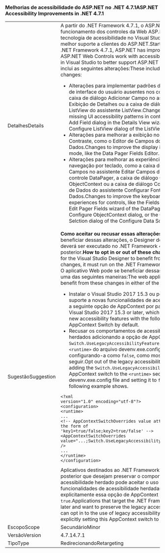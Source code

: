 ### <a name="aspnet-accessibility-improvements-in-net-471"></a><span data-ttu-id="d292b-101">Melhorias de acessibilidade do ASP.NET no .NET 4.7.1</span><span class="sxs-lookup"><span data-stu-id="d292b-101">ASP.NET Accessibility Improvements in .NET 4.7.1</span></span>

|   |   |
|---|---|
|<span data-ttu-id="d292b-102">Detalhes</span><span class="sxs-lookup"><span data-stu-id="d292b-102">Details</span></span>|<span data-ttu-id="d292b-103">A partir do .NET Framework 4.7.1, o ASP.NET melhorou o funcionamento dos controles da Web ASP.NET com a tecnologia de acessibilidade no Visual Studio para dar melhor suporte a clientes do ASP.NET.</span><span class="sxs-lookup"><span data-stu-id="d292b-103">Starting with the .NET Framework 4.7.1, ASP.NET has improved how ASP.NET Web Controls work with accessibility technology in Visual Studio to better support ASP.NET customers.</span></span>  <span data-ttu-id="d292b-104">Isso inclui as seguintes alterações:</span><span class="sxs-lookup"><span data-stu-id="d292b-104">These include the following changes:</span></span><ul><li><span data-ttu-id="d292b-105">Alterações para implementar padrões de acessibilidade de interface do usuário ausentes nos controles, como a caixa de diálogo Adicionar Campo no assistente de Exibição de Detalhes ou a caixa de diálogo Configurar ListView do assistente ListView.</span><span class="sxs-lookup"><span data-stu-id="d292b-105">Changes to implement missing UI accessibility patterns in controls, like the Add Field dialog in the Details View wizard, or the Configure ListView dialog of the ListView wizard.</span></span></li><li><span data-ttu-id="d292b-106">Alterações para melhorar a exibição no modo de Alto Contraste, como o Editor de Campos do Pager de Dados.</span><span class="sxs-lookup"><span data-stu-id="d292b-106">Changes to improve the display in High Contrast mode, like the Data Pager Fields Editor.</span></span></li><li><span data-ttu-id="d292b-107">Alterações para melhorar as experiências de navegação por teclado, como a caixa de diálogo Campos no assistente Editar Campos do Pager do controle DataPager, a caixa de diálogo Configurar ObjectContext ou a caixa de diálogo Configurar Seleção de Dados do assistente Configurar Fonte de Dados.</span><span class="sxs-lookup"><span data-stu-id="d292b-107">Changes to improve the keyboard navigation experiences for controls, like the Fields dialog in the Edit Pager Fields wizard of the DataPager control, the Configure ObjectContext dialog, or the Configure Data Selction dialog of the Configure Data Source wizard.</span></span></li></ul>|
|<span data-ttu-id="d292b-108">Sugestão</span><span class="sxs-lookup"><span data-stu-id="d292b-108">Suggestion</span></span>|<span data-ttu-id="d292b-109"><strong>Como aceitar ou recusar essas alterações</strong>Para se beneficiar dessas alterações, o Designer do Visual Studio deverá ser executado no .NET Framework 4.7.1 ou posterior.</span><span class="sxs-lookup"><span data-stu-id="d292b-109"><strong>How to opt in or out of these changes</strong>In order for the Visual Studio Designer to benefit from these changes, it must run on the .NET Framework 4.7.1 or later.</span></span> <span data-ttu-id="d292b-110">O aplicativo Web pode se beneficiar dessas alterações de uma das seguintes maneiras:</span><span class="sxs-lookup"><span data-stu-id="d292b-110">The web application can benefit from these changes in either of the following ways:</span></span><ul><li><span data-ttu-id="d292b-111">Instalar o Visual Studio 2017 15.3 ou posterior, que dá suporte a novas funcionalidades de acessibilidade com a seguinte opção de AppContext por padrão.</span><span class="sxs-lookup"><span data-stu-id="d292b-111">Install Visual Studio 2017 15.3 or later, which supports the new accessibility features with the following AppContext Switch by default.</span></span></li><li><span data-ttu-id="d292b-112">Recusar os comportamentos de acessibilidade herdados adicionando a opção de AppContext <code>Switch.UseLegacyAccessibilityFeatures</code> à seção <code>&lt;runtime&gt;</code> do arquivo devenv.exe.config e configurando-a como <code>false</code>, como mostra o exemplo a seguir.</span><span class="sxs-lookup"><span data-stu-id="d292b-112">Opt out of the legacy accessibility behaviors by adding the <code>Switch.UseLegacyAccessibilityFeatures</code> AppContext switch to the <code>&lt;runtime&gt;</code> section in the devenv.exe.config file and setting it to <code>false</code>, as the following example shows.</span></span></li></ul><pre><code class="language-xml">&lt;?xml version=&quot;1.0&quot; encoding=&quot;utf-8&quot;?&gt;&#13;&#10;&lt;configuration&gt;&#13;&#10;&lt;runtime&gt;&#13;&#10;...&#13;&#10;&lt;!-- AppContextSwitchOverrides value attribute is in the form of &#39;key1=true/false;key2=true/false&#39;  --&gt;&#13;&#10;&lt;AppContextSwitchOverrides value=&quot;...;Switch.UseLegacyAccessibilityFeatures=false&quot; /&gt;&#13;&#10;...&#13;&#10;&lt;/runtime&gt;&#13;&#10;&lt;/configuration&gt;&#13;&#10;</code></pre><span data-ttu-id="d292b-113">Aplicativos destinados ao .NET Framework 4.7.1 ou posterior que desejam preservar o comportamento de acessibilidade herdado pode aceitar o uso das funcionalidades de acessibilidade herdadas definindo explicitamente essa opção de AppContext como <code>true</code>.</span><span class="sxs-lookup"><span data-stu-id="d292b-113">Applications that target the .NET Framework 4.7.1 or later and want to preserve the legacy accessibility behavior can opt in to the use of legacy accessibility features by explicitly setting this AppContext switch to <code>true</code>.</span></span>|
|<span data-ttu-id="d292b-114">Escopo</span><span class="sxs-lookup"><span data-stu-id="d292b-114">Scope</span></span>|<span data-ttu-id="d292b-115">Secundário</span><span class="sxs-lookup"><span data-stu-id="d292b-115">Minor</span></span>|
|<span data-ttu-id="d292b-116">Versão</span><span class="sxs-lookup"><span data-stu-id="d292b-116">Version</span></span>|<span data-ttu-id="d292b-117">4.7.1</span><span class="sxs-lookup"><span data-stu-id="d292b-117">4.7.1</span></span>|
|<span data-ttu-id="d292b-118">Tipo</span><span class="sxs-lookup"><span data-stu-id="d292b-118">Type</span></span>|<span data-ttu-id="d292b-119">Redirecionando</span><span class="sxs-lookup"><span data-stu-id="d292b-119">Retargeting</span></span>|

